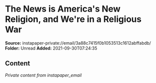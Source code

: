 # The News is America's New Religion, and We're in a Religious War

**Source:** instapaper-private://email/3a88c7415f0b1053513c1612abffabdb/
**Folder:** Unread
**Added:** 2021-09-30T07:24:35




## Content
*Private content from instapaper_email*
